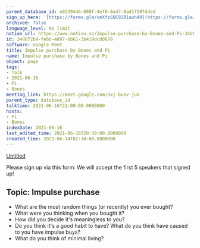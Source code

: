 ```yaml
---
parent_database_id: e9339446-880f-4ef0-8ad7-8ad1f507dded
sign_up_here: '[https://forms.gle/vmXfsSQC92B1aoh49](https://forms.gle/vmXfsSQC92B1aoh49)'
archived: false
language_level: No limit
notion_url: https://www.notion.so/Impulse-purchase-by-Bones-and-Pi-34d872b9fe6b4d97bb613b419dcd0678
id: 34d872b9-fe6b-4d97-bb61-3b419dcd0678
software: Google Meet
title: Impulse purchase by Bones and Pi
name: Impulse purchase by Bones and Pi
object: page
tags:
- Talk
- 2021-06-16
- Pi
- Bones
meeting_link: https://meet.google.com/oxj-bvov-jua
parent_type: database_id
talktime: 2021-06-16T21:00:00.0000000
hosts:
- Pi
- Bones
indexDate: 2021-06-16
last_edited_time: 2021-06-16T20:39:00.0000000
created_time: 2021-06-14T02:34:00.0000000
---
```


[Untitled](https://www.notion.so/cd877e06ad7149f69157f2c71bad5cca)   

Please sign up via this form:
We will accept the first  5 speakers  that signed up! 


## Topic: Impulse purchase

   - What are the most random things (or recently) you ever bought?
   - What were you thinking when you bought it?
   - How did you decide it's meaningless to you?
   - Do you think it's a good habit to have? What do you think have caused to you have impulse buys?
   - What do you think of minimal living?




